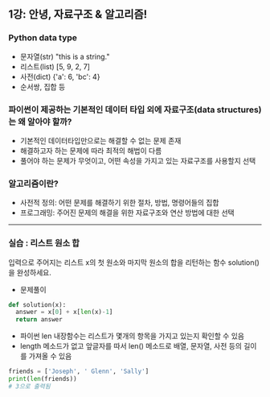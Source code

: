 ## 1강: 안녕, 자료구조 & 알고리즘!

### Python data type
* 문자열(str) "this is a string."
* 리스트(list) [5, 9, 2, 7]
* 사전(dict) {'a': 6, 'bc': 4}
* 순서쌍, 집합 등

### 파이썬이 제공하는 기본적인 데이터 타입 외에 자료구조(data structures)는 왜 알아야 할까?
- 기본적인 데이터타입만으로는 해결할 수 없는 문제 존재
- 해결하고자 하는 문제에 따라 최적의 해법이 다름
- 풀어야 하는 문제가 무엇이고, 어떤 속성을 가지고 있는 자료구조를 사용할지 선택

### 알고리즘이란?
- 사전적 정의: 어떤 문제를 해결하기 위한 절차, 방법, 명령어들의 집합
- 프로그래밍: 주어진 문제의 해결을 위한 자료구조와 연산 방법에 대한 선택
---
### 실습 : 리스트 원소 합
입력으로 주어지는 리스트 x의 첫 원소와 마지막 원소의 합을 리턴하는 함수 solution()을 완성하세요.
- 문제풀이
```python
def solution(x):
  answer = x[0] + x[len(x)-1]
  return answer
```
- 파이썬 len 내장함수는 리스트가 몇개의 항목을 가지고 있는지 확인할 수 있음
- length 메소드가 없고 앞글자를 따서 len() 메소드로 배열, 문자열, 사전 등의 길이를 가져올 수 있음
```python
friends = ['Joseph', ' Glenn', 'Sally']
print(len(friends))
# 3으로 출력됨
```
